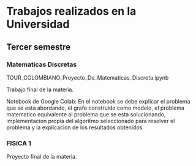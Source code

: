 # Trabajos realizados en la Universidad
## Tercer semestre

### Matematicas Discretas

TOUR_COLOMBIANO_Proyecto_De_Matematicas_Discreta.ipynb

Trabajo final de la materia.

Notebook de Google Colab: En el notebook se debe explicar el problema que se esta
abordando, el grafo construido como modelo, el problema matematico equivalente al
problema que se esta solucionando, implementacion propia del algoritmo seleccionado
para resolver el problema y la explicacion de los resultados obtenidos.

### FISICA 1

Proyecto final de la materia.

